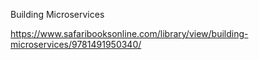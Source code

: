 Building Microservices

https://www.safaribooksonline.com/library/view/building-microservices/9781491950340/
